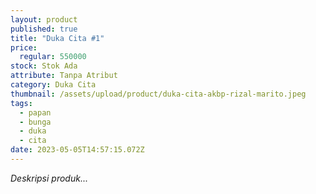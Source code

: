 ```yaml
---
layout: product
published: true
title: "Duka Cita #1"
price:
  regular: 550000
stock: Stok Ada
attribute: Tanpa Atribut
category: Duka Cita
thumbnail: /assets/upload/product/duka-cita-akbp-rizal-marito.jpeg
tags:
  - papan
  - bunga
  - duka
  - cita
date: 2023-05-05T14:57:15.072Z
---
```

*Deskripsi produk...*